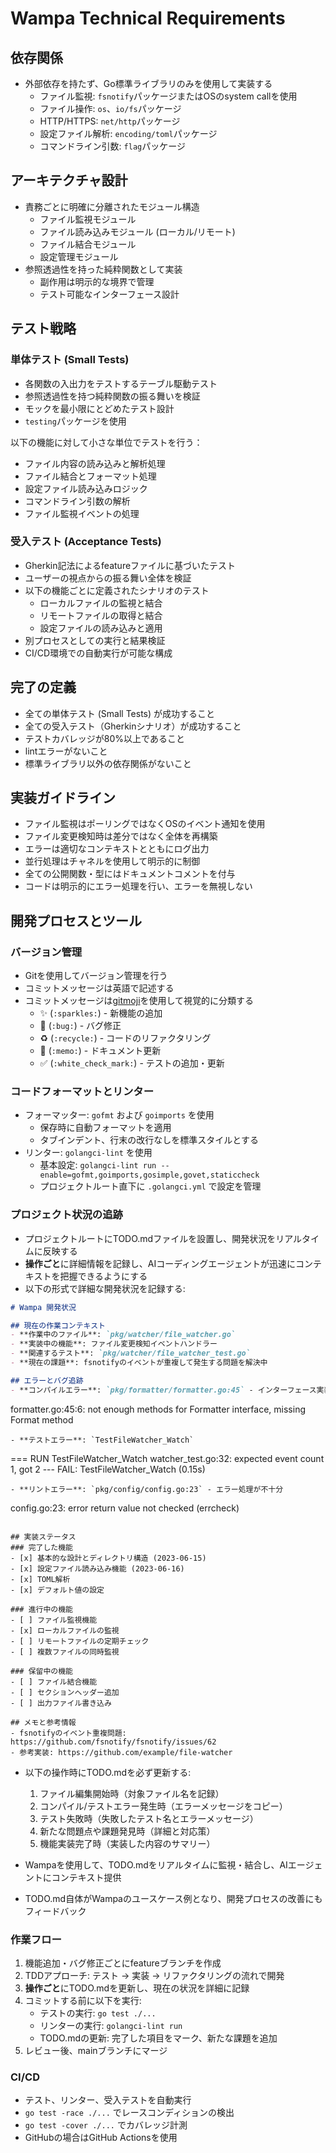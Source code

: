 # Wampa Technical Requirements

## 依存関係
- 外部依存を持たず、Go標準ライブラリのみを使用して実装する
  - ファイル監視: `fsnotify`パッケージまたはOSのsystem callを使用
  - ファイル操作: `os`、`io/fs`パッケージ
  - HTTP/HTTPS: `net/http`パッケージ
  - 設定ファイル解析: `encoding/toml`パッケージ
  - コマンドライン引数: `flag`パッケージ

## アーキテクチャ設計
- 責務ごとに明確に分離されたモジュール構造
  - ファイル監視モジュール
  - ファイル読み込みモジュール (ローカル/リモート)
  - ファイル結合モジュール
  - 設定管理モジュール
- 参照透過性を持った純粋関数として実装
  - 副作用は明示的な境界で管理
  - テスト可能なインターフェース設計

## テスト戦略

### 単体テスト (Small Tests)
- 各関数の入出力をテストするテーブル駆動テスト
- 参照透過性を持つ純粋関数の振る舞いを検証
- モックを最小限にとどめたテスト設計
- `testing`パッケージを使用

以下の機能に対して小さな単位でテストを行う：
- ファイル内容の読み込みと解析処理
- ファイル結合とフォーマット処理
- 設定ファイル読み込みロジック
- コマンドライン引数の解析
- ファイル監視イベントの処理

### 受入テスト (Acceptance Tests)
- Gherkin記法によるfeatureファイルに基づいたテスト
- ユーザーの視点からの振る舞い全体を検証
- 以下の機能ごとに定義されたシナリオのテスト
  - ローカルファイルの監視と結合
  - リモートファイルの取得と結合
  - 設定ファイルの読み込みと適用
- 別プロセスとしての実行と結果検証
- CI/CD環境での自動実行が可能な構成

## 完了の定義
- 全ての単体テスト (Small Tests) が成功すること
- 全ての受入テスト（Gherkinシナリオ）が成功すること
- テストカバレッジが80%以上であること
- lintエラーがないこと
- 標準ライブラリ以外の依存関係がないこと

## 実装ガイドライン
- ファイル監視はポーリングではなくOSのイベント通知を使用
- ファイル変更検知時は差分ではなく全体を再構築
- エラーは適切なコンテキストとともにログ出力
- 並行処理はチャネルを使用して明示的に制御
- 全ての公開関数・型にはドキュメントコメントを付与
- コードは明示的にエラー処理を行い、エラーを無視しない

## 開発プロセスとツール

### バージョン管理
- Gitを使用してバージョン管理を行う
- コミットメッセージは英語で記述する
- コミットメッセージは[gitmoji](https://gitmoji.dev/)を使用して視覚的に分類する
  - ✨ (`:sparkles:`) - 新機能の追加
  - 🐛 (`:bug:`) - バグ修正
  - ♻️ (`:recycle:`) - コードのリファクタリング
  - 📝 (`:memo:`) - ドキュメント更新
  - ✅ (`:white_check_mark:`) - テストの追加・更新

### コードフォーマットとリンター
- フォーマッター: `gofmt` および `goimports` を使用
  - 保存時に自動フォーマットを適用
  - タブインデント、行末の改行なしを標準スタイルとする
- リンター: `golangci-lint` を使用
  - 基本設定: `golangci-lint run --enable=gofmt,goimports,gosimple,govet,staticcheck`
  - プロジェクトルート直下に `.golangci.yml` で設定を管理

### プロジェクト状況の追跡
- プロジェクトルートにTODO.mdファイルを設置し、開発状況をリアルタイムに反映する
- **操作ごと**に詳細情報を記録し、AIコーディングエージェントが迅速にコンテキストを把握できるようにする
- 以下の形式で詳細な開発状況を記録する:

```markdown
# Wampa 開発状況

## 現在の作業コンテキスト
- **作業中のファイル**: `pkg/watcher/file_watcher.go`
- **実装中の機能**: ファイル変更検知イベントハンドラー
- **関連するテスト**: `pkg/watcher/file_watcher_test.go`
- **現在の課題**: fsnotifyのイベントが重複して発生する問題を解決中

## エラーとバグ追跡
- **コンパイルエラー**: `pkg/formatter/formatter.go:45` - インターフェース実装が不完全
  ```
  formatter.go:45:6: not enough methods for Formatter interface, missing Format method
  ```
- **テストエラー**: `TestFileWatcher_Watch`
  ```
  === RUN   TestFileWatcher_Watch
     watcher_test.go:32: expected event count 1, got 2
  --- FAIL: TestFileWatcher_Watch (0.15s)
  ```
- **リントエラー**: `pkg/config/config.go:23` - エラー処理が不十分
  ```
  config.go:23: error return value not checked (errcheck)
  ```

## 実装ステータス
### 完了した機能
- [x] 基本的な設計とディレクトリ構造 (2023-06-15)
- [x] 設定ファイル読み込み機能 (2023-06-16)
  - [x] TOML解析
  - [x] デフォルト値の設定

### 進行中の機能
- [ ] ファイル監視機能
  - [x] ローカルファイルの監視
  - [ ] リモートファイルの定期チェック
  - [ ] 複数ファイルの同時監視

### 保留中の機能
- [ ] ファイル結合機能
  - [ ] セクションヘッダー追加
  - [ ] 出力ファイル書き込み

## メモと参考情報
- fsnotifyのイベント重複問題: https://github.com/fsnotify/fsnotify/issues/62
- 参考実装: https://github.com/example/file-watcher
```

- 以下の操作時にTODO.mdを必ず更新する:
  1. ファイル編集開始時（対象ファイル名を記録）
  2. コンパイル/テストエラー発生時（エラーメッセージをコピー）
  3. テスト失敗時（失敗したテスト名とエラーメッセージ）
  4. 新たな問題点や課題発見時（詳細と対応策）
  5. 機能実装完了時（実装した内容のサマリー）
  
- Wampaを使用して、TODO.mdをリアルタイムに監視・結合し、AIエージェントにコンテキスト提供
- TODO.md自体がWampaのユースケース例となり、開発プロセスの改善にもフィードバック

### 作業フロー
1. 機能追加・バグ修正ごとにfeatureブランチを作成
2. TDDアプローチ: テスト → 実装 → リファクタリングの流れで開発
3. **操作ごと**にTODO.mdを更新し、現在の状況を詳細に記録
4. コミットする前に以下を実行:
   - テストの実行: `go test ./...`
   - リンターの実行: `golangci-lint run`
   - TODO.mdの更新: 完了した項目をマーク、新たな課題を追加
5. レビュー後、mainブランチにマージ

### CI/CD
- テスト、リンター、受入テストを自動実行
- `go test -race ./...` でレースコンディションの検出
- `go test -cover ./...` でカバレッジ計測
- GitHubの場合はGitHub Actionsを使用